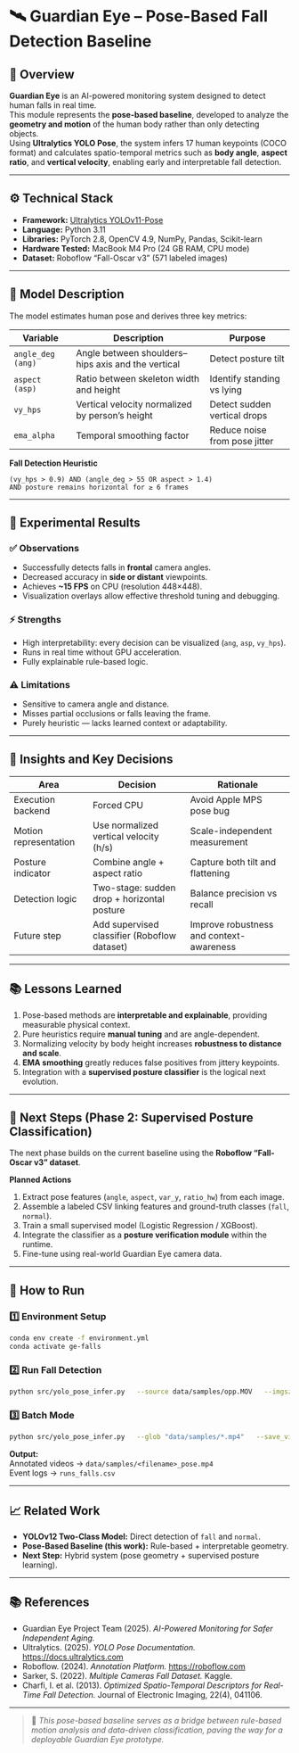 # 🛰️ Guardian Eye – Pose-Based Fall Detection Baseline

## 🧠 Overview
**Guardian Eye** is an AI-powered monitoring system designed to detect human falls in real time.  
This module represents the **pose-based baseline**, developed to analyze the **geometry and motion** of the human body rather than only detecting objects.  
Using **Ultralytics YOLO Pose**, the system infers 17 human keypoints (COCO format) and calculates spatio-temporal metrics such as **body angle**, **aspect ratio**, and **vertical velocity**, enabling early and interpretable fall detection.

---

## ⚙️ Technical Stack
- **Framework:** [Ultralytics YOLOv11-Pose](https://docs.ultralytics.com)
- **Language:** Python 3.11  
- **Libraries:** PyTorch 2.8, OpenCV 4.9, NumPy, Pandas, Scikit-learn  
- **Hardware Tested:** MacBook M4 Pro (24 GB RAM, CPU mode)  
- **Dataset:** Roboflow “Fall-Oscar v3” (571 labeled images)  

---

## 🧩 Model Description
The model estimates human pose and derives three key metrics:

| Variable | Description | Purpose |
|-----------|--------------|----------|
| `angle_deg (ang)` | Angle between shoulders–hips axis and the vertical | Detect posture tilt |
| `aspect (asp)` | Ratio between skeleton width and height | Identify standing vs lying |
| `vy_hps` | Vertical velocity normalized by person’s height | Detect sudden vertical drops |
| `ema_alpha` | Temporal smoothing factor | Reduce noise from pose jitter |

**Fall Detection Heuristic**
```
(vy_hps > 0.9) AND (angle_deg > 55 OR aspect > 1.4)
AND posture remains horizontal for ≥ 6 frames
```

---

## 🧪 Experimental Results

### ✅ Observations
- Successfully detects falls in **frontal** camera angles.  
- Decreased accuracy in **side or distant** viewpoints.  
- Achieves **~15 FPS** on CPU (resolution 448×448).  
- Visualization overlays allow effective threshold tuning and debugging.

### ⚡ Strengths
- High interpretability: every decision can be visualized (`ang`, `asp`, `vy_hps`).  
- Runs in real time without GPU acceleration.  
- Fully explainable rule-based logic.

### ⚠️ Limitations
- Sensitive to camera angle and distance.  
- Misses partial occlusions or falls leaving the frame.  
- Purely heuristic — lacks learned context or adaptability.

---

## 🧠 Insights and Key Decisions

| Area | Decision | Rationale |
|-------|-----------|------------|
| Execution backend | Forced CPU | Avoid Apple MPS pose bug |
| Motion representation | Use normalized vertical velocity (h/s) | Scale-independent measurement |
| Posture indicator | Combine angle + aspect ratio | Capture both tilt and flattening |
| Detection logic | Two-stage: sudden drop + horizontal posture | Balance precision vs recall |
| Future step | Add supervised classifier (Roboflow dataset) | Improve robustness and context-awareness |

---

## 📚 Lessons Learned
1. Pose-based methods are **interpretable and explainable**, providing measurable physical context.  
2. Pure heuristics require **manual tuning** and are angle-dependent.  
3. Normalizing velocity by body height increases **robustness to distance and scale**.  
4. **EMA smoothing** greatly reduces false positives from jittery keypoints.  
5. Integration with a **supervised posture classifier** is the logical next evolution.

---

## 🔮 Next Steps (Phase 2: Supervised Posture Classification)
The next phase builds on the current baseline using the **Roboflow “Fall-Oscar v3” dataset**.

**Planned Actions**
1. Extract pose features (`angle`, `aspect`, `var_y`, `ratio_hw`) from each image.  
2. Assemble a labeled CSV linking features and ground-truth classes (`fall`, `normal`).  
3. Train a small supervised model (Logistic Regression / XGBoost).  
4. Integrate the classifier as a **posture verification module** within the runtime.  
5. Fine-tune using real-world Guardian Eye camera data.

---

## 🚀 How to Run

### 1️⃣ Environment Setup
```bash
conda env create -f environment.yml
conda activate ge-falls
```

### 2️⃣ Run Fall Detection
```bash
python src/yolo_pose_infer.py   --source data/samples/opp.MOV   --imgsz 320 --vid_stride 2 --max_det 2   --conf 0.30 --save_video
```

### 3️⃣ Batch Mode
```bash
python src/yolo_pose_infer.py   --glob "data/samples/*.mp4"   --save_video --events_csv runs_falls.csv
```

**Output:**  
Annotated videos → `data/samples/<filename>_pose.mp4`  
Event logs → `runs_falls.csv`


---

## 📈 Related Work
- **YOLOv12 Two-Class Model:** Direct detection of `fall` and `normal`.  
- **Pose-Based Baseline (this work):** Rule-based + interpretable geometry.  
- **Next Step:** Hybrid system (pose geometry + supervised posture learning).


---

## 📚 References
- Guardian Eye Project Team (2025). *AI-Powered Monitoring for Safer Independent Aging.*  
- Ultralytics. (2025). *YOLO Pose Documentation.* https://docs.ultralytics.com  
- Roboflow. (2024). *Annotation Platform.* https://roboflow.com  
- Sarker, S. (2022). *Multiple Cameras Fall Dataset.* Kaggle.  
- Charfi, I. et al. (2013). *Optimized Spatio-Temporal Descriptors for Real-Time Fall Detection.* Journal of Electronic Imaging, 22(4), 041106.  

---

> 🧩 *This pose-based baseline serves as a bridge between rule-based motion analysis and data-driven classification, paving the way for a deployable Guardian Eye prototype.*

